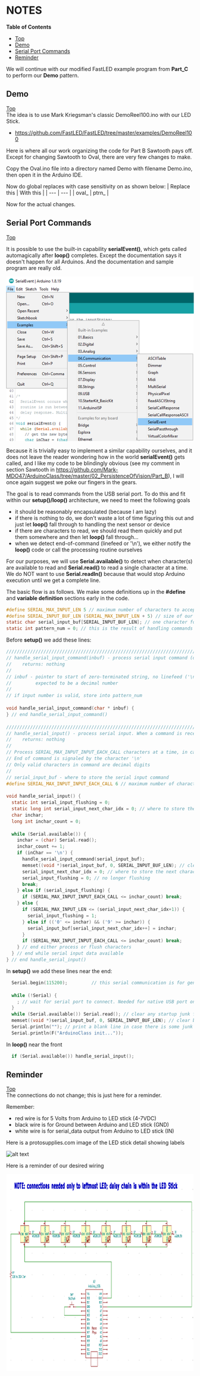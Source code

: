 # NOTES

**Table of Contents**
* [Top](#notes "Top")
* [Demo](#demo "Demo")
* [Serial Port Commands](#serial-port-commands "Serial Port Commands")
* [Reminder](#reminder "Reminder")

We will continue with our modified FastLED example program from **Part_C** to perform our **Demo** pattern.

## Demo
[Top](#notes "Top")<br>
The idea is to use Mark Kriegsman's classic DemoReel100.ino with our LED Stick.<br>
- https://github.com/FastLED/FastLED/tree/master/examples/DemoReel100

Here is where all our work organizing the code for Part B Sawtooth pays off. Except for changing Sawtooth to Oval, there are very few changes to make.

Copy the Oval.ino file into a directory named Demo with filename Demo.ino, then open it in the Arduino IDE.

Now do global replaces with case sensitivity on as shown below:
| Replace this | With this |
| --- | --- |
| oval_ | ptrn_ |

Now for the actual changes. 

## Serial Port Commands
[Top](#notes "Top")<br>

It is possible to use the built-in capability **serialEvent()**, which gets called automagically after **loop()** completes. Except the documentation says it doesn't happen for all Arduinos. And the documentation and sample program are really old.

![alt text](https://github.com/Mark-MDO47/ArduinoClass/blob/master/99_Resources/Images/IDE_LoadSerialEvent.png "Image of IDE loading SerialEvent example")

Because it is trivially easy to implement a similar capability ourselves, and it does not leave the reader wondering how in the world **serialEvent()** gets called, and I like my code to be blindingly obvious (see my comment in section Sawtooth in https://github.com/Mark-MDO47/ArduinoClass/tree/master/02_PersistenceOfVision/Part_B), I will once again suggest we poke our fingers in the gears.

The goal is to read commands from the USB serial port. To do this and fit within our **setup()/loop()** architecture, we need to meet the following goals
- it should be reasonably encapsulated (because I am lazy)
- if there is nothing to do, we don't waste a lot of time figuring this out and just let **loop()** fall through to handling the next sensor or device
- if there are characters to read, we should read them quickly and put them somewhere and then let **loop()** fall through...
- when we detect end-of-command (linefeed or '\n'), we either notify the **loop()** code or call the processing routine ourselves

For our purposes, we will use **Serial.available()** to detect when character(s) are available to read and **Serial.read()** to read a single character at a time. We do NOT want to use **Serial.readln()** because that would stop Arduino execution until we get a complete line.

The basic flow is as follows. We make some definitions up in the **#define** and **variable definition** sections early in the code.

```C
#define SERIAL_MAX_INPUT_LEN 5 // maximum number of characters to accept prior to calling it quits
#define SERIAL_INPUT_BUF_LEN (SERIAL_MAX_INPUT_LEN + 5) // size of our actual buffer; room for terminating '\0' and a little extra
static char serial_input_buf[SERIAL_INPUT_BUF_LEN]; // one character for terminating '\0'
static int pattern_num = 0; // this is the result of handling commands - to change this number
```

Before **setup()** we add these lines:

```C
/////////////////////////////////////////////////////////////////////////////////////////////////////////
// handle_serial_input_command(inbuf) - process serial input command (decimal number).
//    returns: nothing
//
// inbuf - pointer to start of zero-terminated string, no linefeed ('\n')
//         expected to be a decimal number
//
// if input number is valid, store into pattern_num

void handle_serial_input_command(char * inbuf) {
} // end handle_serial_input_command()

/////////////////////////////////////////////////////////////////////////////////////////////////////////
// handle_serial_input() - process serial input. When a command is received, call handle_serial_input_command() 
//    returns: nothing
//
// Process SERIAL_MAX_INPUT_INPUT_EACH_CALL characters at a time, in case we are reading characters from a machine.
// End of command is signaled by the character '\n'
// Only valid characters in command are decimal digits
//
// serial_input_buf - where to store the serial input command
#define SERIAL_MAX_INPUT_INPUT_EACH_CALL 6 // maximum number of characters to read each call

void handle_serial_input() {
  static int serial_input_flushing = 0;
  static long int serial_input_next_char_idx = 0; // where to store the next character
  char inchar;
  long int inchar_count = 0;

  while (Serial.available()) {
    inchar = (char) Serial.read();
    inchar_count += 1;
    if (inChar == '\n') {
      handle_serial_input_command(serial_input_buf);
      memset((void *)serial_input_buf, 0, SERIAL_INPUT_BUF_LEN); // clear buffer
      serial_input_next_char_idx = 0; // where to store the next character
      serial_input_flushing = 0; // no longer flushing
      break;
    } else if (serial_input_flushing) {
      if (SERIAL_MAX_INPUT_INPUT_EACH_CALL <= inchar_count) break;
    } else {
      if (SERIAL_MAX_INPUT_LEN <= (serial_input_next_char_idx+1)) {
        serial_input_flushing = 1;
      } else if (('0' <= inchar) && ('9' >= inchar)) {
        serial_input_buf[serial_input_next_char_idx++] = inchar;
      }
      if (SERIAL_MAX_INPUT_INPUT_EACH_CALL <= inchar_count) break;
    } // end either process or flush characters
  } // end while serial input data available
} // end handle_serial_input()
```

In **setup()** we add these lines near the end:

```C
  Serial.begin(115200);         // this serial communication is for general debug; set the USB serial port to 115,200 baud

  while (!Serial) {
    ; // wait for serial port to connect. Needed for native USB port only
  }
  while (Serial.available()) Serial.read(); // clear any startup junk from the serial queue
  memset((void *)serial_input_buf, 0, SERIAL_INPUT_BUF_LEN); // clear buffer; good idea for zero-terminated strings
  Serial.println(""); // print a blank line in case there is some junk from power-on
  Serial.println(F("ArduinoClass init..."));
```

In **loop()** near the front
```C
  if (Serial.available()) handle_serial_input();
```

## Reminder
[Top](#notes "Top")<br>
The connections do not change; this is just here for a reminder.

Remember:
- red wire is for 5 Volts from Arduino to LED stick (4-7VDC)
- black wire is for Ground between Arduino and LED stick (GND)
- white wire is for serial_data output from Arduino to LED stick (IN)

Here is a protosupplies.com image of the LED stick detail showing labels

![alt text](https://protosupplies.com/wp-content/uploads/2020/09/WS2812-RGB-8-LED-Stick-Module-With-Right-Angle-Header.jpg "protosupplies.com image LED stick detail showing labels")

Here is a reminder of our desired wiring

<img src="https://github.com/Mark-MDO47/ArduinoClass/blob/master/99_Resources/Images/02_PersistenceOfVision.png" width="1002" height="530" alt="Image of wiring diagram for Persistence of Vision">
